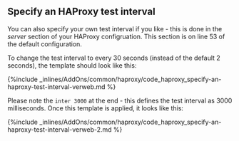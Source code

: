 

## Specify an HAProxy test interval

You can also specify your own test interval if you like - this is done in the _server_ section of your HAProxy configruation. This section is on line 53 of the default configuration.

To change the test interval to every 30 seconds (instead of the default 2 seconds), the template should look like this:



{%include _inlines/AddOns/common/haproxy/code_haproxy_specify-an-haproxy-test-interval-verweb.md %}




Please note the `inter 3000` at the end - this defines the test interval as 3000 milliseconds. Once this template is applied, it looks like this:



{%include _inlines/AddOns/common/haproxy/code_haproxy_specify-an-haproxy-test-interval-verweb-2.md %}




